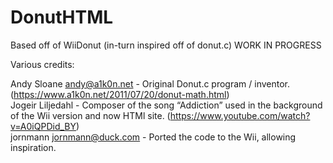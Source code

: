 # DonutHTML
Based off of WiiDonut (in-turn inspired off of donut.c)
WORK IN PROGRESS

Various credits:

Andy Sloane <andy@a1k0n.net> - Original Donut.c program / inventor. (https://www.a1k0n.net/2011/07/20/donut-math.html) <br>
Jogeir Liljedahl - Composer of the song “Addiction” used in the background of the Wii version and now HTMl site. (https://www.youtube.com/watch?v=A0iQPDid_BY) <br>
jornmann <jornmann@duck.com> - Ported the code to the Wii, allowing inspiration. <br>

